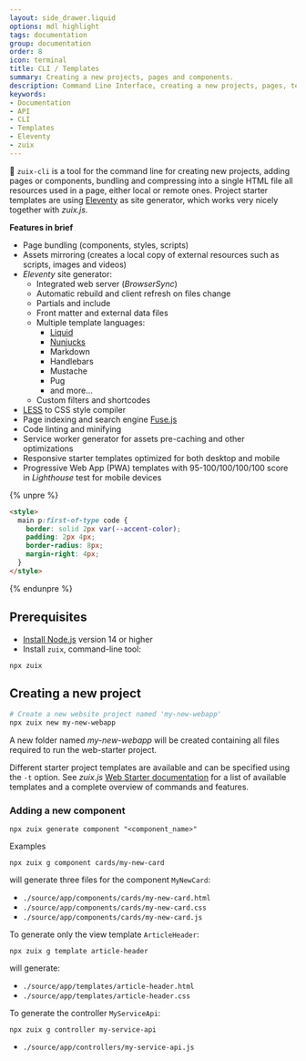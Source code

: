 ```yaml
---
layout: side_drawer.liquid
options: mdl highlight
tags: documentation
group: documentation
order: 8
icon: terminal
title: CLI / Templates
summary: Creating a new projects, pages and components.
description: Command Line Interface, creating a new projects, pages, templates and components.
keywords:
- Documentation
- API
- CLI
- Templates
- Eleventy
- zuix
---
```


🧰 `zuix-cli` is a tool for the command line for creating new projects, adding pages or components,
bundling and compressing into a single HTML file all resources used in a page, either local or remote ones.
Project starter templates are using [Eleventy](https://11ty.dev/) as site generator, which works very nicely
together with *zuix.js*.

**Features in brief**

- Page bundling (components, styles, scripts)
- Assets mirroring (creates a local copy of external resources such as scripts, images and videos)
- *Eleventy* site generator:
    * Integrated web server (*BrowserSync*)
    * Automatic rebuild and client refresh on files change
    * Partials and include
    * Front matter and external data files
    * Multiple template languages:
        - [Liquid](https://shopify.github.io/liquid/basics/introduction/)
        - [Nunjucks](https://mozilla.github.io/nunjucks/templating.html)
        - Markdown
        - Handlebars
        - Mustache
        - Pug
        - and more...
    * Custom filters and shortcodes
- [LESS](https://lesscss.org/) to CSS style compiler
- Page indexing and search engine [Fuse.js](https://fusejs.io/)
- Code linting and minifying
- Service worker generator for assets pre-caching and other optimizations
- Responsive starter templates optimized for both desktop and mobile
- Progressive Web App (PWA) templates with 95-100/100/100/100 score in *Lighthouse* test for mobile devices


{% unpre %}
```html
<style>
  main p:first-of-type code {
    border: solid 2px var(--accent-color);
    padding: 2px 4px;
    border-radius: 8px;
    margin-right: 4px;
  }
</style>
```
{% endunpre %}


## Prerequisites

- [Install Node.js](https://nodejs.org/en/download/) version 14 or higher
- Install `zuix`, command-line tool:

```shell
npx zuix
```


## Creating a new project

```bash
# Create a new website project named 'my-new-webapp'
npx zuix new my-new-webapp
```

A new folder named *my-new-webapp* will be created containing all files required to run the web-starter project.

Different starter project templates are available and can be specified using the `-t` option. See *zuix.js* [Web Starter documentation](https://zuixjs.github.io/zuix-web-starter/content/docs/getting-started/)
for a list of available templates and a complete overview of commands and features.


### Adding a new component

```shell
npx zuix generate component "<component_name>"
```

<label class="mdl-color-text--primary">Examples</label>
```shell
npx zuix g component cards/my-new-card
```

will generate three files for the component `MyNewCard`:

- `./source/app/components/cards/my-new-card.html`
- `./source/app/components/cards/my-new-card.css`
- `./source/app/components/cards/my-new-card.js`

To generate only the view template `ArticleHeader`:

```shell
npx zuix g template article-header
```

will generate:

- `./source/app/templates/article-header.html`
- `./source/app/templates/article-header.css`

To generate the controller `MyServiceApi`:

```shell
npx zuix g controller my-service-api
```

- `./source/app/controllers/my-service-api.js`

